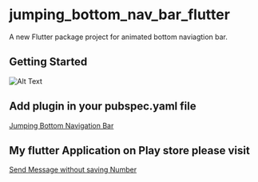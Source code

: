 # jumping_bottom_nav_bar_flutter

A new Flutter package project for animated bottom naviagtion bar.

## Getting Started

![Alt Text](https://github.com/Shubham-Narkhede/jumping_bottom_nav_bar_flutter/blob/master/ezgif-6-ab91fb1af4b7.gif)

## Add plugin in your pubspec.yaml file 

[Jumping Bottom Navigation Bar](https://pub.dev/packages/jumping_bottom_nav_bar_flutter)

## My flutter Application on Play store please visit

[Send Message without saving Number](https://play.google.com/store/apps/details?id=com.shubham.flutter_whats_me)



